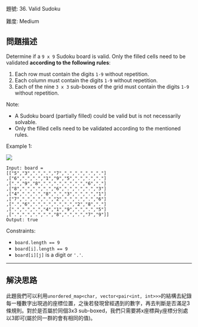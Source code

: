 題號: 36. Valid Sudoku

難度: Medium

## 問題描述
Determine if a `9 x 9` Sudoku board is valid. Only the filled cells need to be validated **according to the following rules**:

1. Each row must contain the digits `1-9` without repetition.
2. Each column must contain the digits `1-9` without repetition.
3. Each of the nine `3 x 3` sub-boxes of the grid must contain the digits `1-9` without repetition.

Note:

- A Sudoku board (partially filled) could be valid but is not necessarily solvable.
- Only the filled cells need to be validated according to the mentioned rules.


Example 1:

![](https://upload.wikimedia.org/wikipedia/commons/thumb/f/ff/Sudoku-by-L2G-20050714.svg/250px-Sudoku-by-L2G-20050714.svg.png)

```
Input: board = 
[["5","3",".",".","7",".",".",".","."]
,["6",".",".","1","9","5",".",".","."]
,[".","9","8",".",".",".",".","6","."]
,["8",".",".",".","6",".",".",".","3"]
,["4",".",".","8",".","3",".",".","1"]
,["7",".",".",".","2",".",".",".","6"]
,[".","6",".",".",".",".","2","8","."]
,[".",".",".","4","1","9",".",".","5"]
,[".",".",".",".","8",".",".","7","9"]]
Output: true
```

Constraints:


- `board.length == 9`
- `board[i].length == 9`
- `board[i][j]` is a digit or `'.'`.

---
## 解決思路

此題我們可以利用`unordered_map<char, vector<pair<int, int>>>`的結構去紀錄每一種數字出現過的座標位置，之後若發現曾經遇到的數字，再去判斷是否滿足3條規則。對於是否屬於同個3x3 sub-boxed，我們只需要將x座標與y座標分別處以3即可(屬於同一群的會有相同的值)。